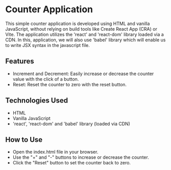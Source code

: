 # Counter Application
This simple counter application is developed using HTML and vanilla JavaScript, without relying on build tools like Create React App (CRA) or Vite. The application utilizes the 'react' and 'react-dom' library loaded via a CDN. In this, application, we will also use 'babel' library which will enable us to write JSX syntax in the javascript file.

## Features
- Increment and Decrement: Easily increase or decrease the counter value with the click of a button.
- Reset: Reset the counter to zero with the reset button.

## Technologies Used
- HTML
- Vanilla JavaScript
- 'react', 'react-dom' and 'babel' library (loaded via CDN)

## How to Use
- Open the index.html file in your browser.
- Use the "+" and "-" buttons to increase or decrease the counter.
- Click the "Reset" button to set the counter back to zero.